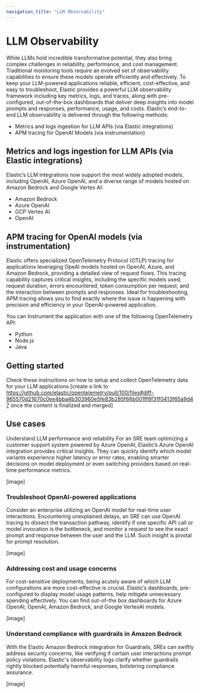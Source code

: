 ```yaml
---
navigation_title: "LLM Observability"
---
```


# LLM Observability

While LLMs hold incredible transformative potential, they also bring complex challenges in reliability, performance, and cost management. Traditional monitoring tools require an evolved set of observability capabilities to ensure these models operate efficiently and effectively.
To keep your LLM-powered applications reliable, efficient, cost-effective, and easy to troubleshoot, Elastic provides a powerful LLM observability framework including key metrics, logs, and traces, along with pre-configured, out-of-the-box dashboards that deliver deep insights into model prompts and responses, performance, usage, and costs.
Elastic’s end-to-end LLM observability is delivered through the following methods: 

- Metrics and logs ingestion for LLM APIs (via Elastic integrations)
- APM tracing for OpenAI Models (via instrumentation)

## Metrics and logs ingestion for LLM APIs (via Elastic integrations)

Elastic’s LLM integrations now support the most widely adopted models, including OpenAI, Azure OpenAI, and a diverse range of models hosted on Amazon Bedrock and Google Vertex AI:

- Amazon Bedrock
- Azure OpenAI
- GCP Vertex AI
- OpenAI

## APM tracing for OpenAI models (via instrumentation)

Elastic offers specialized OpenTelemetry Protocol (OTLP) tracing for applications leveraging OpeAI models hosted on OpenAI, Azure, and Amazon Bedrock, providing a detailed view of request flows. This tracing capability captures critical insights, including the specific models used, request duration, errors encountered, token consumption per request, and the interaction between prompts and responses. Ideal for troubleshooting, APM tracing allows you to find exactly where the issue is happening with precision and efficiency in your OpenAI-powered application. 

You can Instrument the application with one of the following OpenTelemetry API:

- Python
- Node.js
- Java

## Getting started

Check these instructions on how to setup and collect OpenTelemetry data for your LLM applications [create a link to https://github.com/elastic/opentelemetry/pull/100/files#diff-965570d21670c0ee4bba4b303960e5fe83b285f66b001ff8f31f0413f65a9d47 once the content is finalized and merged]

## Use cases

Understand LLM performance and reliability
For an SRE team optimizing a customer support system powered by Azure OpenAI, Elastic’s Azure OpenAI integration provides critical insights. They can quickly identify which model variants experience higher latency or error rates, enabling smarter decisions on model deployment or even switching providers based on real-time performance metrics.

[image]

### Troubleshoot OpenAI-powered applications

Consider an enterprise utilizing an OpenAI model for real-time user interactions. Encountering unexplained delays, an SRE can use OpenAI tracing to dissect the transaction pathway, identify if one specific API call or model invocation is the bottleneck, and monitor a request to see  the exact prompt and response between the user and the LLM. Such insight is pivotal for prompt resolution.

[image]

### Addressing cost and usage concerns

For cost-sensitive deployments, being acutely aware of which LLM configurations are more cost-effective is crucial. Elastic’s dashboards, pre-configured to display model usage patterns, help mitigate unnecessary spending effectively. You can find out-of-the box dashboards for Azure OpenAI, OpenAI, Amazon Bedrock, and Google VertexAI models.

[image]

### Understand compliance with guardrails in Amazon Bedrock

With the Elastic Amazon Bedrock integration for Guardrails, SREs can swiftly address security concerns, like verifying if certain user interactions prompt policy violations. Elastic's observability logs clarify whether guardrails rightly blocked potentially harmful responses, bolstering compliance assurance.

[image]
